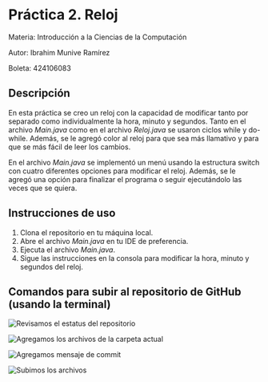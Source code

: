 # Práctica 2. Reloj

Materia: Introducción a la Ciencias de la Computación

Autor: Ibrahim Munive Ramírez 

Boleta: 424106083

## Descripción

En esta práctica se creo un reloj con la capacidad de modificar tanto por separado como individualmente la hora, minuto y segundos. Tanto en el archivo *Main.java* como en el archivo *Reloj.java* se usaron ciclos while y do-while. Además, se le agregó color al reloj para que sea más llamativo y para que se más fácil de leer los cambios.

En el archivo *Main.java* se implementó un menú usando la estructura switch con cuatro diferentes opciones para modificar el reloj. Además, se le agregó una opción para finalizar el programa o seguir ejecutándolo las veces que se quiera.

## Instrucciones de uso

1. Clona el repositorio en tu máquina local.
2. Abre el archivo *Main.java* en tu IDE de preferencia.
3. Ejecuta el archivo *Main.java*.
4. Sigue las instrucciones en la consola para modificar la hora, minuto y segundos del reloj.


## Comandos para subir al repositorio de GitHub (usando la terminal)

![Revisamos el estatus del repositorio](https://github.com/user-attachments/assets/22fb6c35-b967-4865-8955-a5196159aa79)

![Agregamos los archivos de la carpeta actual](https://github.com/user-attachments/assets/9c19dc2d-1ae5-4b58-9ee6-3c28776667e1)

![Agregamos mensaje de commit](https://github.com/user-attachments/assets/0ca42ecb-9cdb-4aab-b6d3-d6629ae296e6)

![Subimos los archivos](https://github.com/user-attachments/assets/4f27e8d2-e3b2-4fb0-bae5-682c50485c7f)

